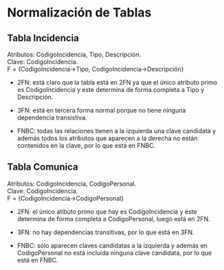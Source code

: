 # Normalización de Tablas

## Tabla Incidencia
Atributos: CodigoIncidencia, Tipo, Descripción.  
Clave: CodigoIncidencia.  
F = {CodigoIncidencia->Tipo, CodigoIncidencia->Descripción}  

- 2FN: está claro que la tabla está en 2FN ya que el único atributo primo es CodigoIncidencia y este determina de forma completa a Tipo y Descripción.  

- 3FN: está en tercera forma normal porque no tiene ninguna dependencia transistiva.  

- FNBC: todas las relaciones tienen a la izquierda una clave candidata y además todos los atributos que aparecen a la derecha no están contenidos en la clave, por lo que está en FNBC.  


## Tabla Comunica  
Atributos: CodigoIncidencia, CodigoPersonal.  
Clave: CodigoIncidencia.  
F = {CodigoIncidencia->CodigoPersonal}  

- 2FN: el único atibuto primo que hay es CodigoIncidencia y éste determina de forma completa a CodigoPersonal, luego está en 2FN.  

- 3FN: no hay dependencias transitivas, por lo que está en 3FN.  

- FNBC: sólo aparecen claves candidatas a la izquierda y además en CodigoPersonal no está incluida ninguna clave candidata, por lo que está en FNBC.
